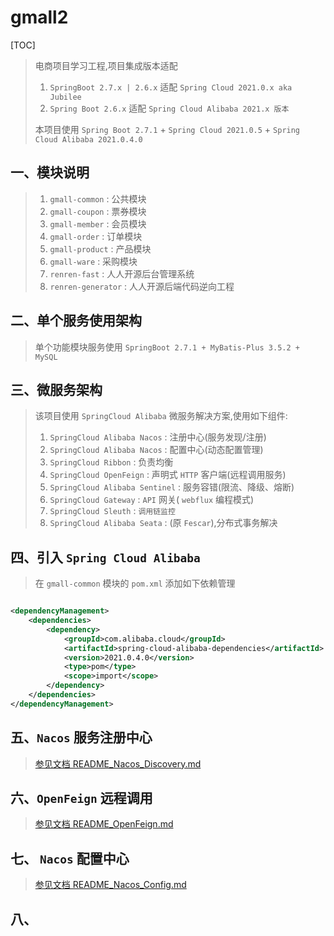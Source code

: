 # gmall2

[TOC]

> 电商项目学习工程,项目集成版本适配
> 1. `SpringBoot 2.7.x | 2.6.x` 适配 `Spring Cloud 2021.0.x aka Jubilee`
> 2. `Spring Boot 2.6.x` 适配 `Spring Cloud Alibaba 2021.x 版本`
>
> 本项目使用 `Spring Boot 2.7.1` + `Spring Cloud 2021.0.5` + `Spring Cloud Alibaba 2021.0.4.0`

## 一、模块说明

> 1. `gmall-common` : 公共模块
> 2. `gmall-coupon` : 票券模块
> 3. `gmall-member` : 会员模块
> 4. `gmall-order` : 订单模块
> 5. `gmall-product` : 产品模块
> 6. `gmall-ware` : 采购模块
> 7. `renren-fast` : 人人开源后台管理系统
> 8. `renren-generator` : 人人开源后端代码逆向工程

## 二、单个服务使用架构

> 单个功能模块服务使用 `SpringBoot 2.7.1 + MyBatis-Plus 3.5.2 + MySQL`

## 三、微服务架构

> 该项目使用 `SpringCloud Alibaba` 微服务解决方案,使用如下组件:
> 1. `SpringCloud Alibaba Nacos` : 注册中心(服务发现/注册)
> 2. `SpringCloud Alibaba Nacos` : 配置中心(动态配置管理)
> 3. `SpringCloud Ribbon` : 负责均衡
> 4. `SpringCloud OpenFeign` : 声明式 `HTTP` 客户端(远程调用服务)
> 5. `SpringCloud Alibaba Sentinel` : 服务容错(限流、降级、熔断)
> 6. `SpringCloud Gateway` : `API` 网关( `webflux` 编程模式)
> 7. `SpringCloud Sleuth` : `调用链监控`
> 8. `SpringCloud Alibaba Seata` : (原 `Fescar`),分布式事务解决

## 四、引入 `Spring Cloud Alibaba`

> 在 `gmall-common` 模块的 `pom.xml` 添加如下依赖管理

```xml

<dependencyManagement>
    <dependencies>
        <dependency>
            <groupId>com.alibaba.cloud</groupId>
            <artifactId>spring-cloud-alibaba-dependencies</artifactId>
            <version>2021.0.4.0</version>
            <type>pom</type>
            <scope>import</scope>
        </dependency>
    </dependencies>
</dependencyManagement>
```

## 五、`Nacos` 服务注册中心
> [参见文档 README_Nacos_Discovery.md](./README_Nacos_Discovery.md)

## 六、`OpenFeign` 远程调用
> [参见文档 README_OpenFeign.md](README_OpenFeign.md)

## 七、 `Nacos` 配置中心
> [参见文档 README_Nacos_Config.md](./README_Nacos_Config.md)

## 八、
